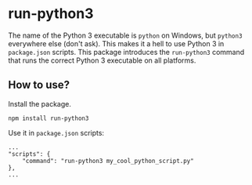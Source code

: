 # run-python3

The name of the Python 3 executable is `python` on Windows, but `python3` everywhere else (don't ask). This makes it a hell to use Python 3 in `package.json` scripts. This package introduces the `run-python3` command that runs the correct Python 3 executable on all platforms.

## How to use?

Install the package.

```
npm install run-python3
```

Use it in `package.json` scripts:

```
...
"scripts": {
    "command": "run-python3 my_cool_python_script.py"
},
...
```
